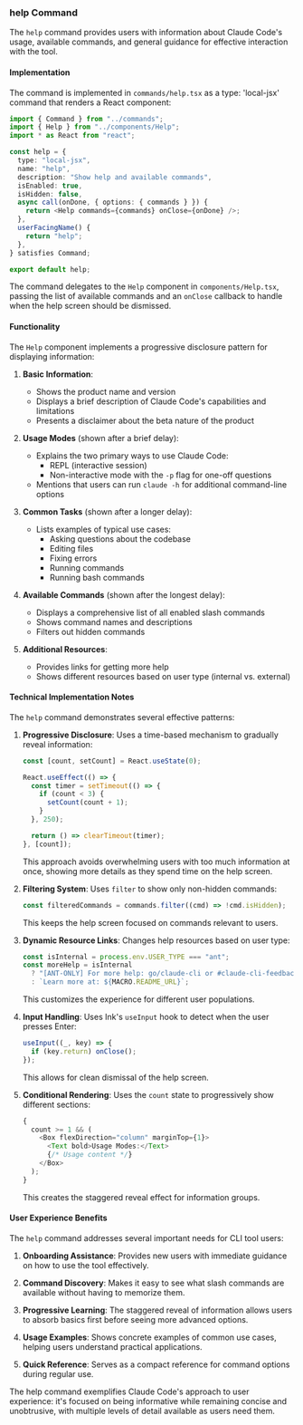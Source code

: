 ### help Command

The `help` command provides users with information about Claude Code's usage, available commands, and general guidance for effective interaction with the tool.

#### Implementation

The command is implemented in `commands/help.tsx` as a type: 'local-jsx' command that renders a React component:

```typescript
import { Command } from "../commands";
import { Help } from "../components/Help";
import * as React from "react";

const help = {
  type: "local-jsx",
  name: "help",
  description: "Show help and available commands",
  isEnabled: true,
  isHidden: false,
  async call(onDone, { options: { commands } }) {
    return <Help commands={commands} onClose={onDone} />;
  },
  userFacingName() {
    return "help";
  },
} satisfies Command;

export default help;
```

The command delegates to the `Help` component in `components/Help.tsx`, passing the list of available commands and an `onClose` callback to handle when the help screen should be dismissed.

#### Functionality

The `Help` component implements a progressive disclosure pattern for displaying information:

1. **Basic Information**:

   - Shows the product name and version
   - Displays a brief description of Claude Code's capabilities and limitations
   - Presents a disclaimer about the beta nature of the product

2. **Usage Modes** (shown after a brief delay):

   - Explains the two primary ways to use Claude Code:
     - REPL (interactive session)
     - Non-interactive mode with the `-p` flag for one-off questions
   - Mentions that users can run `claude -h` for additional command-line options

3. **Common Tasks** (shown after a longer delay):

   - Lists examples of typical use cases:
     - Asking questions about the codebase
     - Editing files
     - Fixing errors
     - Running commands
     - Running bash commands

4. **Available Commands** (shown after the longest delay):

   - Displays a comprehensive list of all enabled slash commands
   - Shows command names and descriptions
   - Filters out hidden commands

5. **Additional Resources**:
   - Provides links for getting more help
   - Shows different resources based on user type (internal vs. external)

#### Technical Implementation Notes

The `help` command demonstrates several effective patterns:

1. **Progressive Disclosure**: Uses a time-based mechanism to gradually reveal information:

   ```typescript
   const [count, setCount] = React.useState(0);

   React.useEffect(() => {
     const timer = setTimeout(() => {
       if (count < 3) {
         setCount(count + 1);
       }
     }, 250);

     return () => clearTimeout(timer);
   }, [count]);
   ```

   This approach avoids overwhelming users with too much information at once, showing more details as they spend time on the help screen.

2. **Filtering System**: Uses `filter` to show only non-hidden commands:

   ```typescript
   const filteredCommands = commands.filter((cmd) => !cmd.isHidden);
   ```

   This keeps the help screen focused on commands relevant to users.

3. **Dynamic Resource Links**: Changes help resources based on user type:

   ```typescript
   const isInternal = process.env.USER_TYPE === "ant";
   const moreHelp = isInternal
     ? "[ANT-ONLY] For more help: go/claude-cli or #claude-cli-feedback"
     : `Learn more at: ${MACRO.README_URL}`;
   ```

   This customizes the experience for different user populations.

4. **Input Handling**: Uses Ink's `useInput` hook to detect when the user presses Enter:

   ```typescript
   useInput((_, key) => {
     if (key.return) onClose();
   });
   ```

   This allows for clean dismissal of the help screen.

5. **Conditional Rendering**: Uses the `count` state to progressively show different sections:
   ```typescript
   {
     count >= 1 && (
       <Box flexDirection="column" marginTop={1}>
         <Text bold>Usage Modes:</Text>
         {/* Usage content */}
       </Box>
     );
   }
   ```
   This creates the staggered reveal effect for information groups.

#### User Experience Benefits

The `help` command addresses several important needs for CLI tool users:

1. **Onboarding Assistance**: Provides new users with immediate guidance on how to use the tool effectively.

2. **Command Discovery**: Makes it easy to see what slash commands are available without having to memorize them.

3. **Progressive Learning**: The staggered reveal of information allows users to absorb basics first before seeing more advanced options.

4. **Usage Examples**: Shows concrete examples of common use cases, helping users understand practical applications.

5. **Quick Reference**: Serves as a compact reference for command options during regular use.

The help command exemplifies Claude Code's approach to user experience: it's focused on being informative while remaining concise and unobtrusive, with multiple levels of detail available as users need them.


